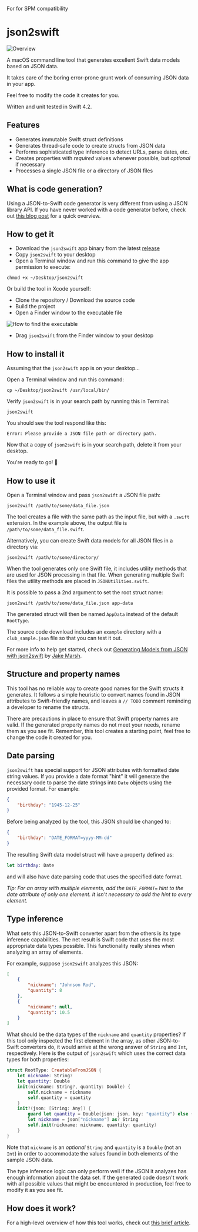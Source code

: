 For for SPM compatibility



# json2swift


![Overview](/images/json2swift.jpg)

A macOS command line tool that generates excellent Swift data models based on JSON data.

It takes care of the boring error-prone grunt work of consuming JSON data in your app.

Feel free to modify the code it creates for you.

Written and unit tested in Swift 4.2.

## Features

- Generates immutable Swift struct definitions
- Generates thread-safe code to create structs from JSON data
- Performs sophisticated type inference to detect URLs, parse dates, etc.
- Creates properties with *required* values whenever possible, but *optional* if necessary
- Processes a single JSON file or a directory of JSON files

## What is code generation?

Using a JSON-to-Swift code generator is very different from using a JSON library API. If you have never worked with a code generator before, check out [this blog post](https://ijoshsmith.com/2016/11/03/swift-json-library-vs-code-generation/) for a quick overview.

## How to get it

- Download the `json2swift` app binary from the latest [release](https://github.com/ijoshsmith/json2swift/releases)
- Copy `json2swift` to your desktop
- Open a Terminal window and run this command to give the app permission to execute:

```
chmod +x ~/Desktop/json2swift
```

Or build the tool in Xcode yourself:

- Clone the repository / Download the source code
- Build the project
- Open a Finder window to the executable file

![How to find the executable](/images/show_in_finder.png)

- Drag `json2swift` from the Finder window to your desktop

## How to install it

Assuming that the `json2swift` app is on your desktop…

Open a Terminal window and run this command:
```
cp ~/Desktop/json2swift /usr/local/bin/
```
Verify `json2swift` is in your search path by running this in Terminal:
```
json2swift
```
You should see the tool respond like this:
```
Error: Please provide a JSON file path or directory path.
```
Now that a copy of `json2swift` is in your search path, delete it from your desktop.

You're ready to go! 🎉

## How to use it

Open a Terminal window and pass `json2swift` a JSON file path:
```
json2swift /path/to/some/data_file.json
```
The tool creates a file with the same path as the input file, but with a `.swift` extension. In the example above, the output file is `/path/to/some/data_file.swift`.

Alternatively, you can create Swift data models for all JSON files in a directory via:
```
json2swift /path/to/some/directory/
```
When the tool generates only one Swift file, it includes utility methods that are used for JSON processing in that file. When generating multiple Swift files the utility methods are placed in `JSONUtilities.swift`.

It is possible to pass a 2nd argument to set the root struct name:
```
json2swift /path/to/some/data_file.json app-data
```

The generated struct will then be named `AppData` instead of the default `RootType`.

The source code download includes an `example` directory with a `club_sample.json` file so that you can test it out.

For more info to help get started, check out [Generating Models from JSON with json2swift](https://littlebitesofcocoa.com/283-generating-models-from-json-with-json2swift) by [Jake Marsh](https://github.com/jakemarsh).

## Structure and property names

This tool has no reliable way to create good names for the Swift structs it generates. It follows a simple heuristic to convert names found in JSON attributes to Swift-friendly names, and leaves a `// TODO` comment reminding a developer to rename the structs. 

There are precautions in place to ensure that Swift property names are valid. If the generated property names do not meet your needs, rename them as you see fit. Remember, this tool creates a starting point, feel free to change the code it created for you.

## Date parsing

`json2swift` has special support for JSON attributes with formatted date string values. If you provide a date format "hint" it will generate the necessary code to parse the date strings into `Date` objects using the provided format. For example:
```json
{
    "birthday": "1945-12-25"
}
```
Before being analyzed by the tool, this JSON should be changed to:
```json
{
    "birthday": "DATE_FORMAT=yyyy-MM-dd"
}
```
The resulting Swift data model struct will have a property defined as:
```swift
let birthday: Date
```
and will also have date parsing code that uses the specified date format.

*Tip: For an array with multiple elements, add the `DATE_FORMAT=` hint to the date attribute of only one element. It isn't necessary to add the hint to every element.*

## Type inference

What sets this JSON-to-Swift converter apart from the others is its type inference capabilities. The net result is Swift code that uses the most appropriate data types possible. This functionality really shines when analyzing an array of elements. 

For example, suppose `json2swift` analyzes this JSON:
```json
[
    {
        "nickname": "Johnson Rod",
        "quantity": 8
    },
    {
        "nickname": null,
        "quantity": 10.5
    }
]
```
What should be the data types of the `nickname` and `quantity` properties? If this tool only inspected the first element in the array, as other JSON-to-Swift converters do, it would arrive at the wrong answer of `String` and `Int`, respectively. Here is the output of `json2swift` which uses the correct data types for both properties:
```swift
struct RootType: CreatableFromJSON {
    let nickname: String?
    let quantity: Double
    init(nickname: String?, quantity: Double) {
        self.nickname = nickname
        self.quantity = quantity
    }
    init?(json: [String: Any]) {
        guard let quantity = Double(json: json, key: "quantity") else { return nil }
        let nickname = json["nickname"] as? String
        self.init(nickname: nickname, quantity: quantity)
    }
}
```
Note that `nickname` is an _optional_ `String` and `quantity` is a `Double` (not an `Int`) in order to accommodate the values found in both elements of the sample JSON data.

The type inference logic can only perform well if the JSON it analyzes has enough information about the data set. If the generated code doesn't work with all possible values that might be encountered in production, feel free to modify it as you see fit.

## How does it work?

For a high-level overview of how this tool works, check out [this brief article](https://ijoshsmith.com/2016/11/10/json2swift-a-peek-under-the-hood/).
